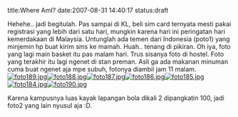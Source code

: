 title:Where AmI?
date:2007-08-31 14:40:17
status:draft

Hehehe.. jadi begitulah. Pas sampai di KL, beli sim card ternyata mesti pakai registrasi yang lebih dari satu hari, mungkin karena hari ini peringatan hari kemerdakaan di Malaysia. Untunglah ada temen dari Indonesia (poto1) yang minjemin hp buat kirim sms ke mamah. Huah.. tenang di pikiran. Oh iya, foto yang lagi main basket itu pas malam hari. Trus sisanya foto di hostel. Foto yang terakhir itu lagi ngenet di stan preman. Asli ga ada makanan minuman cuma buat ngenet aja mpe subuh, fotonya diambil jam 11 malam.
<a href="http://kecebongsoft.files.wordpress.com/2007/08/foto189.jpg" title="foto189.jpg"><img src="http://kecebongsoft.files.wordpress.com/2007/08/foto189.thumbnail.jpg" alt="foto189.jpg" /></a><a href="http://kecebongsoft.files.wordpress.com/2007/08/foto188.jpg" title="foto188.jpg"><img src="http://kecebongsoft.files.wordpress.com/2007/08/foto188.thumbnail.jpg" alt="foto188.jpg" /></a><a href="http://kecebongsoft.files.wordpress.com/2007/08/foto187.jpg" title="foto187.jpg"><img src="http://kecebongsoft.files.wordpress.com/2007/08/foto187.thumbnail.jpg" alt="foto187.jpg" /></a><a href="http://kecebongsoft.files.wordpress.com/2007/08/foto186.jpg" title="foto186.jpg"><img src="http://kecebongsoft.files.wordpress.com/2007/08/foto186.thumbnail.jpg" alt="foto186.jpg" /></a><a href="http://kecebongsoft.files.wordpress.com/2007/08/foto185.jpg" title="foto185.jpg"><img src="http://kecebongsoft.files.wordpress.com/2007/08/foto185.thumbnail.jpg" alt="foto185.jpg" /></a><a href="http://kecebongsoft.files.wordpress.com/2007/08/foto184.jpg" title="foto184.jpg"><img src="http://kecebongsoft.files.wordpress.com/2007/08/foto184.thumbnail.jpg" alt="foto184.jpg" /></a><a href="http://kecebongsoft.files.wordpress.com/2007/08/foto190.jpg" title="foto190.jpg"><img src="http://kecebongsoft.files.wordpress.com/2007/08/foto190.thumbnail.jpg" alt="foto190.jpg" /></a>

Karena kampusnya luas kayak lapangan bola dikali 2 dipangkatin 100, jadi foto2 yang lain nyusul aja :D.